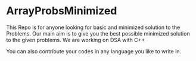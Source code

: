 # ArrayProbsMinimized
This Repo is for anyone looking for basic and minimized solution to the Problems.
Our main aim is to give you the best possible minimized solution to the given problems.
We are working on DSA with C++



You can also contribute your codes in any language you like to write in.
